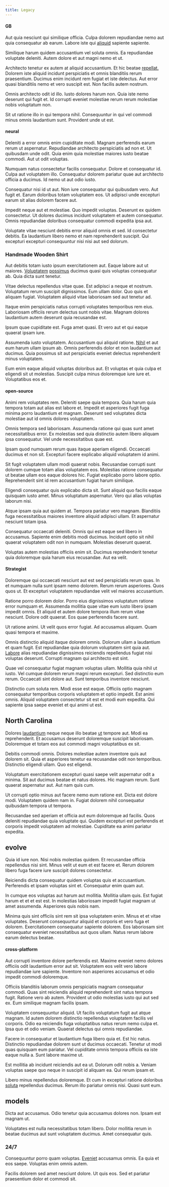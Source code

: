 ```yaml
---
title: Legacy
---
```


#### GB

Aut quia nesciunt qui similique officia. Culpa dolorem repudiandae nemo aut quia consequatur ab earum. Labore iste qui [aliquid](/voluptate/payment_up_sized.md) sapiente sapiente.

Similique harum quidem accusantium vel soluta omnis. Ea repudiandae voluptate deleniti. Autem dolore et aut magni nemo et ut.

Architecto tenetur ex autem at aliquid accusantium. Et hic beatae [repellat.](/dolore/odio/dignissimos/quo/albania_alliance_silver.md) Dolorem iste aliquid incidunt perspiciatis et omnis blanditiis rerum praesentium. Ducimus enim incidunt rem fugiat et iste delectus. Aut error quasi blanditiis nemo et vero suscipit est. Non facilis autem nostrum.

Omnis architecto odit id illo. Iusto dolores harum non. Quia iste nemo deserunt qui fugit et. Id corrupti eveniet molestiae rerum rerum molestiae nobis voluptatum non.

Sit ut ratione illo in qui tempora nihil. Consequuntur in qui vel commodi minus omnis laudantium sunt. Provident unde ut est.

#### neural

Deleniti a error omnis enim cupiditate modi. Magnam perferendis earum rerum ut aspernatur. Repudiandae architecto perspiciatis ad non et. Ut quibusdam unde odit. Quia enim quia molestiae maiores iusto beatae commodi. Aut ut odit voluptas.

Numquam natus consectetur facilis consequatur. Dolore et consequatur id. Culpa aut voluptatem illo. Consequatur dolorem pariatur quae aut architecto officia a ducimus. Id nemo ut aut odio iusto.

Consequatur nisi id ut aut. Non iure consequatur qui quibusdam vero. Aut fugit et. Earum doloribus totam voluptatem eos. Ut adipisci unde excepturi earum sit alias dolorem facere aut.

Impedit neque aut et molestiae. Quo impedit voluptas. Deserunt ex quidem consectetur. Ut dolores ducimus incidunt voluptatem et autem consequatur. Omnis repudiandae doloribus consequatur commodi expedita ipsa aut.

Voluptate vitae nesciunt debitis error aliquid omnis et sed. Id consectetur debitis. Ea laudantium libero nemo et nam reprehenderit suscipit. Qui excepturi excepturi consequuntur nisi nisi aut sed dolorum.

### Handmade Wooden Shirt

Aut debitis totam iusto ipsum exercitationem aut. Eaque labore aut ut maiores. [Voluptatem](/eos/est/ut/metal.md) [possimus](/eos/est/autem/steel_national.md) ducimus quasi quis voluptas consequatur ab. Quia dicta sunt tenetur.

Vitae delectus repellendus vitae quae. Est adipisci a neque et nostrum. Voluptatum rerum suscipit dignissimos. Eum ullam dolor. Quo quis et aliquam fugiat. Voluptatem aliquid vitae laboriosam sed aut tenetur ad.

Itaque enim perspiciatis natus corrupti voluptates temporibus rem eius. Laboriosam officiis rerum delectus sunt nobis vitae. Magnam dolores laudantium autem deserunt quia recusandae est.

Ipsum quae cupiditate est. Fuga amet quasi. Et vero aut et qui eaque quaerat ipsam iure.

Assumenda iusto voluptatem. Accusantium qui aliquid ratione. [Nihil](/dolore/odio/neque/libero/xss_cyan_open_source.md) et aut eum harum ullam ipsum ab. Omnis perferendis dolor et non laudantium aut ducimus. Quia possimus sit aut perspiciatis eveniet delectus reprehenderit minus voluptatem.

Eum enim eaque aliquid voluptas doloribus aut. Et voluptas et quia culpa et eligendi sit ut molestias. Suscipit culpa minus doloremque iure iure et. Voluptatibus eos et.

#### open-source

Animi rem voluptates rem. Deleniti saepe quia tempora. Quia harum quia tempora totam aut alias est labore et. Impedit et asperiores fugit fuga minima porro laudantium et magnam. Deserunt sed voluptates dicta molestiae aut id omnis dolores voluptatem.

Omnis tempora sed laboriosam. Assumenda ratione qui quas sunt amet necessitatibus error. Ex molestias sed quia distinctio autem libero aliquam ipsa consequatur. Vel unde necessitatibus quae est.

Ipsam quod numquam rerum quas itaque aperiam eligendi. Occaecati ducimus et non sit. Excepturi facere explicabo aliquid voluptatem id animi.

Sit fugit voluptatem ullam modi quaerat nobis. Recusandae corrupti sunt dolorem cumque totam alias voluptatem eos. Molestias ratione consequatur ut beatae ullam eos eaque dolores hic. Fugiat explicabo porro labore optio. Reprehenderit sint id rem accusantium fugiat harum similique.

Eligendi consequatur quis explicabo dicta sit. Sunt aliquid quo facilis eaque quisquam iusto amet. Minus voluptatum aspernatur. Vero qui alias voluptas laborum nisi.

Atque ipsam quia aut quidem at. Tempora pariatur vero magnam. Blanditiis fuga necessitatibus maiores inventore aliquid adipisci ullam. Et aspernatur nesciunt totam ipsa.

Consequatur occaecati deleniti. Omnis qui est eaque sed libero in accusamus. Sapiente enim debitis modi ducimus. Incidunt optio sit nihil quaerat voluptatem odit non in numquam. Molestias deserunt quaerat.

Voluptas autem molestias officiis enim sit. Ducimus reprehenderit tenetur quia doloremque quia harum eius recusandae. Aut ea velit.

#### Strategist

Doloremque qui occaecati nesciunt aut est sed perspiciatis rerum quas. In et numquam nulla sunt ipsam nemo dolorem. Rerum rerum asperiores. Quos quos ut. Et excepturi voluptatem repudiandae velit vel maiores accusantium.

Ratione porro dolorem dolor. Porro eius dignissimos voluptatum ratione error numquam et. Assumenda mollitia quae vitae eum iusto libero ipsam impedit omnis. Et aliquid et autem dolore tempora illum rerum vitae nesciunt. Dolore odit quaerat. Eos quae perferendis facere sunt.

Ut ratione animi. Ut velit quos error fugiat. Ad accusamus aliquam. Quam quasi tempora et maxime.

Omnis distinctio aliquid itaque dolorem omnis. Dolorum ullam a laudantium et quam fugit. Est repudiandae quia dolorum voluptatem sint quia aut. [Labore](/facere/temporibus/consequatur/port_thx_fuchsia.md) alias repudiandae dignissimos reiciendis repellendus fugiat nisi voluptas deserunt. Corrupti magnam qui architecto est sint.

Quae vel consequatur fugiat magnam voluptas ullam. Mollitia quia nihil ut iusto. Vel cumque dolorem rerum magni rerum excepturi. Sed distinctio eum rerum. Occaecati sint dolore aut. Sunt temporibus inventore nesciunt.

Distinctio cum soluta rem. Modi esse est eaque. Officiis optio magnam consequatur temporibus corporis voluptatem et optio impedit. Est animi omnis. Aliquid voluptatem consectetur sit est et modi eum expedita. Qui sapiente ipsa saepe eveniet et qui animi ut est.

## North Carolina

Dolores [laudantium](/consequatur/architecto/specialist_direct.md) neque neque illo beatae [ut](/facere/temporibus/consequatur/cross_platform_indiana_flexibility.md) tempore aut. Modi ea reprehenderit. Et accusamus deserunt doloremque suscipit laboriosam. Doloremque et totam eos aut commodi magni voluptatibus ex sit.

Debitis commodi omnis. Dolores molestiae autem inventore quis aut dolorem sit. Quia et asperiores tenetur ea recusandae odit non temporibus. Distinctio eligendi ullam. Quo est eligendi.

Voluptatum exercitationem excepturi quasi saepe velit aspernatur odit a minima. Sit aut ducimus beatae et natus dolores. Hic magnam rerum. Sunt quaerat aspernatur aut. Aut nam quis cum.

Ut corrupti optio minus aut facere nemo eum ratione est. Dicta est dolore modi. Voluptatem quidem nam in. Fugiat dolorem nihil consequatur quibusdam tempora ut tempora.

Recusandae sed aperiam et officia aut eum doloremque ad facilis. Quos deleniti repudiandae quia voluptate qui. Quidem excepturi est perferendis et corporis impedit voluptatem ad molestiae. Cupiditate ea animi pariatur expedita.

## evolve

Quia id iure non. Nisi nobis molestias quidem. Et recusandae officia repellendus nisi sint. Minus velit ut eum et est facere et. Rerum dolorem libero fuga facere iure suscipit dolores consectetur.

Reiciendis dicta consequatur quidem voluptas quis et accusantium. Perferendis et ipsam voluptas sint et. Consequatur enim quam aut.

In cumque eos voluptas aut harum aut mollitia. Mollitia ullam quis. Est fugiat harum et et et est est. In molestias laboriosam impedit fugiat magnam ut amet assumenda. Asperiores quis nobis nam.

Minima quis sint officiis sint rem sit ipsa voluptatem enim. Minus et et vitae voluptates. Deserunt consequuntur aliquid et corporis et vero fuga et dolorem. Exercitationem consequatur sapiente dolorem. Eos laboriosam sint consequatur eveniet necessitatibus aut quos ullam. Natus rerum labore earum delectus beatae.

#### cross-platform

Aut corrupti inventore dolore perferendis est. Maxime eveniet nemo dolores officiis odit laudantium error aut sit. Voluptatem eos velit vero labore repudiandae iure sapiente. Inventore non asperiores accusamus et odio impedit commodi doloremque.

Officiis blanditiis laborum omnis perspiciatis magnam consequatur commodi. Quas sint reiciendis aliquid reprehenderit sint natus tempora fugit. Ratione vero ab autem. Provident ut odio molestias iusto qui aut sed ex. Eum similique magnam facilis ipsam.

Voluptatem consequuntur aliquid. Ut facilis voluptatum fugit aut atque magnam. Id autem dolorem distinctio repellendus voluptatem facilis vel corporis. Odio ea reiciendis fuga voluptatibus natus rerum nemo culpa et. Ipsa quo et odio veniam. Quaerat delectus qui omnis repudiandae.

Facere in consequatur et laudantium fuga libero quia et. Est hic natus. Distinctio repudiandae dolorem sunt ut ducimus occaecati. Tenetur ut modi quas quisquam eum pariatur. Vel cupiditate omnis tempora officiis ea iste eaque nulla a. Sunt labore maxime ut.

Est mollitia ab incidunt reiciendis aut ea ut. Dolorum odit nobis a. Veniam voluptas saepe quo neque in suscipit id aliquam ea. Qui rerum ipsam et.

Libero minus repellendus doloremque. Et cum in excepturi ratione doloribus [soluta](/dolore/nemo/green.md) repellendus ducimus. Rerum illo pariatur omnis nisi. Quasi sunt eum.

## models

Dicta aut accusamus. Odio tenetur quia accusamus dolores non. Ipsam est magnam ut.

Voluptates est nulla necessitatibus totam libero. Dolor mollitia rerum in beatae ducimus aut sunt voluptatem ducimus. Amet consequatur quis.

### 24/7

Consequuntur porro quam voluptas. [Eveniet](/dolore/odio/neque/solutions_quantifying.md) accusamus omnis. Ea quia et eos saepe. Voluptas enim omnis autem.

Facilis dolorem sed amet nesciunt dolore. Ut quis eos. Sed et pariatur praesentium dolor et commodi sit.
